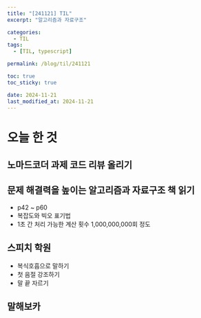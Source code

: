 ```yaml
---
title: "[241121] TIL"
excerpt: "알고리즘과 자료구조"

categories:
  - TIL
tags:
  - [TIL, typescript]

permalink: /blog/til/241121

toc: true
toc_sticky: true

date: 2024-11-21
last_modified_at: 2024-11-21
---
```


# 오늘 한 것

## 노마드코더 과제 코드 리뷰 올리기

## 문제 해결력을 높이는 알고리즘과 자료구조 책 읽기

- p42 ~ p60
- 복잡도와 빅오 표기법
- 1초 간 처리 가능한 계산 횟수 1,000,000,000회 정도

## 스피치 학원

- 복식호흡으로 말하기
- 첫 음절 강조하기
- 말 끝 자르기

## 말해보카
